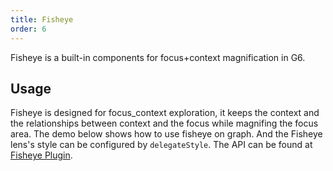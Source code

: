```yaml
---
title: Fisheye
order: 6
---
```


Fisheye is a built-in components for focus+context magnification in G6.

## Usage

Fisheye is designed for focus_context exploration, it keeps the context and the relationships between context and the focus while magnifing the focus area. The demo below shows how to use fisheye on graph. And the Fisheye lens's style can be configured by `delegateStyle`. The API can be found at [Fisheye Plugin](/en/docs/api/Plugins#fisheye).

